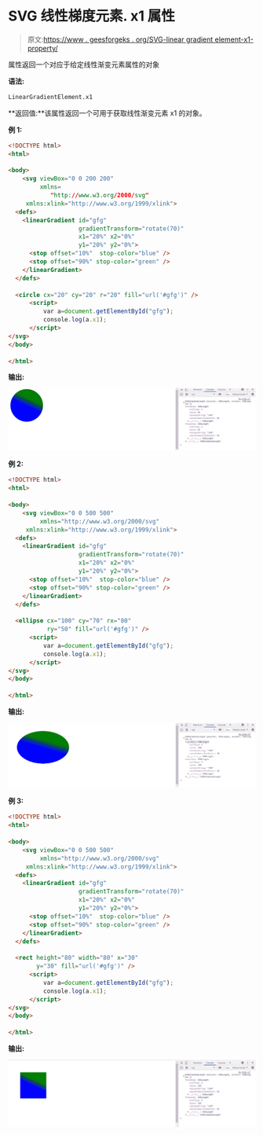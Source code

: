 # SVG 线性梯度元素. x1 属性

> 原文:[https://www . geesforgeks . org/SVG-linear gradient element-x1-property/](https://www.geeksforgeeks.org/svg-lineargradientelement-x1-property/)

属性返回一个对应于给定线性渐变元素属性的对象

**语法:**

```html
LinearGradientElement.x1 
```

**返回值:**该属性返回一个可用于获取线性渐变元素 x1 的对象。

**例 1:**

```html
<!DOCTYPE html>
<html>

<body>
    <svg viewBox="0 0 200 200" 
         xmlns=
            "http://www.w3.org/2000/svg"
     xmlns:xlink="http://www.w3.org/1999/xlink">
  <defs>
    <linearGradient id="gfg" 
                    gradientTransform="rotate(70)" 
                    x1="20%" x2="0%" 
                    y1="20%" y2="0%">
      <stop offset="10%"  stop-color="blue" />
      <stop offset="90%" stop-color="green" />
    </linearGradient>
  </defs>

  <circle cx="20" cy="20" r="20" fill="url('#gfg')" />
      <script>
          var a=document.getElementById("gfg");
          console.log(a.x1);
      </script>
</svg>
</body>

</html>
```

**输出:**

![](img/6f7bd19276a804e4a9f2a73248a3c1cc.png)

**例 2:**

```html
<!DOCTYPE html>
<html>

<body>
    <svg viewBox="0 0 500 500" 
         xmlns="http://www.w3.org/2000/svg"
     xmlns:xlink="http://www.w3.org/1999/xlink">
  <defs>
    <linearGradient id="gfg" 
                    gradientTransform="rotate(70)" 
                    x1="20%" x2="0%" 
                    y1="20%" y2="0%">
      <stop offset="10%"  stop-color="blue" />
      <stop offset="90%" stop-color="green" />
    </linearGradient>
  </defs>

  <ellipse cx="100" cy="70" rx="80" 
           ry="50" fill="url('#gfg')" />
      <script>
          var a=document.getElementById("gfg");
          console.log(a.x1);
      </script>
</svg>
</body>

</html>
```

**输出:**

![](img/042915ece5fd98d798f82537cc8b0b35.png)

**例 3:**

```html
<!DOCTYPE html>
<html>

<body>
    <svg viewBox="0 0 500 500" 
         xmlns="http://www.w3.org/2000/svg"
     xmlns:xlink="http://www.w3.org/1999/xlink">
  <defs>
    <linearGradient id="gfg" 
                    gradientTransform="rotate(70)" 
                    x1="20%" x2="0%" 
                    y1="20%" y2="0%">
      <stop offset="10%"  stop-color="blue" />
      <stop offset="90%" stop-color="green" />
    </linearGradient>
  </defs>

  <rect height="80" width="80" x="30"
        y="30" fill="url('#gfg')" />
      <script>
          var a=document.getElementById("gfg");
          console.log(a.x1);
      </script>
</svg>
</body>

</html>
```

**输出:**

![](img/73bd529a3175e32425c6dcbf1d36e8c0.png)